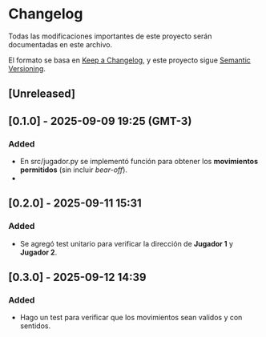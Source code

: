 # Changelog
Todas las modificaciones importantes de este proyecto serán documentadas en este archivo.

El formato se basa en [Keep a Changelog](https://keepachangelog.com/en/1.1.0/),
y este proyecto sigue [Semantic Versioning](https://semver.org/lang/es/).

## [Unreleased]

## [0.1.0] - 2025-09-09 19:25 (GMT-3)
### Added
- En src/jugador.py se implementó función para obtener los **movimientos permitidos** (sin incluir *bear-off*).
- 

## [0.2.0] - 2025-09-11 15:31
### Added
- Se agregó test unitario para verificar la dirección de **Jugador 1** y **Jugador 2**.

## [0.3.0] - 2025-09-12 14:39
### Added
- Hago un test para verificar que los movimientos sean validos y con sentidos. 





